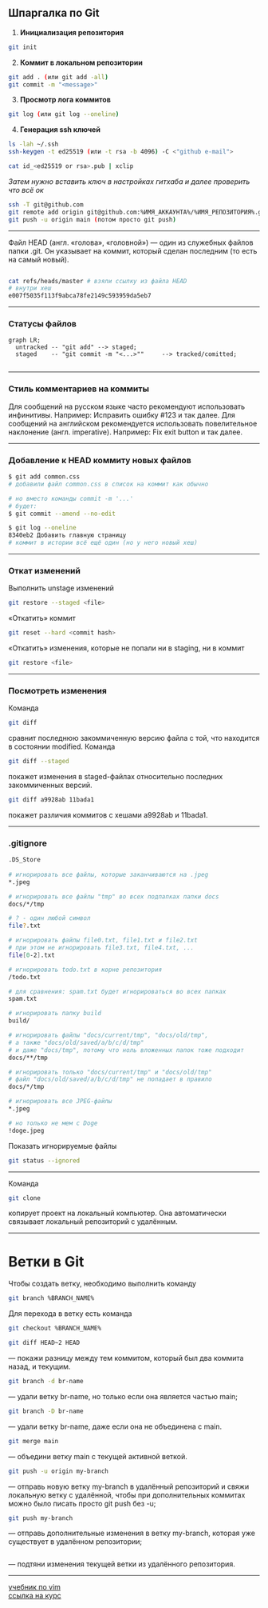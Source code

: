Шпаргалка по Git 
---
1. **Инициализация репозитория**
```bash
git init
```

2. **Коммит в локальном репозитории**
```bash
git add . (или git add -all)
git commit -m "<message>"
```

3. **Просмотр лога коммитов**
```bash
git log (или git log --oneline)
```

4. **Генерация ssh ключей**
```bash
ls -lah ~/.ssh
ssh-keygen -t ed25519 (или -t rsa -b 4096) -C <"github e-mail">

cat id_<ed25519 or rsa>.pub | xclip
```

_Затем нужно вставить ключ в настройках гитхаба и далее проверить что всё ок_


```bash
ssh -T git@github.com
git remote add origin git@github.com:%ИМЯ_АККАУНТА%/%ИМЯ_РЕПОЗИТОРИЯ%.git
git push -u origin main (потом просто git push)
```

---

Файл HEAD (англ. «голова», «головной») — один из служебных файлов папки .git. Он указывает на коммит, который сделан последним (то есть на самый новый).

```bash

cat refs/heads/master # взяли ссылку из файла HEAD
# внутри хеш
e007f5035f113f9abca78fe2149c593959da5eb7
```
---
### Статусы файлов

```mermaid
graph LR;
  untracked -- "git add" --> staged;
  staged    -- "git commit -m "<...>""     --> tracked/comitted;
  
``` 

---
### Стиль комментариев на коммиты

Для сообщений на русском языке часто рекомендуют использовать инфинитивы. Например: Исправить ошибку #123 и так далее.
Для сообщений на английском рекомендуется использовать повелительное наклонение (англ. imperative). Например: Fix exit button и так далее.

---
### Добавление к HEAD коммиту новых файлов
```bash
$ git add common.css
# добавили файл common.css в список на коммит как обычно

# но вместо команды commit -m '...'
# будет:
$ git commit --amend --no-edit

$ git log --oneline
8340eb2 Добавить главную страницу
# коммит в истории всё ещё один (но у него новый хеш) 
```
---
### Откат изменений

Выполнить unstage изменений  
```bash 
git restore --staged <file>
```

«Откатить» коммит
```bash 
git reset --hard <commit hash>
```

«Откатить» изменения, которые не попали ни в staging, ни в коммит
```bash
git restore <file>
```

---


### Посмотреть изменения

Команда 
```bash 
git diff 
``` 
сравнит последнюю закоммиченную версию файла с той, что находится в состоянии modified.
Команда
```bash 
git diff --staged
``` 
покажет изменения в staged-файлах относительно последних закоммиченных версий.
```bash
git diff a9928ab 11bada1 
```
покажет различия коммитов с хешами a9928ab и 11bada1.


---

### .gitignore

```bash
.DS_Store
 
# игнорировать все файлы, которые заканчиваются на .jpeg
*.jpeg

# игнорировать все файлы "tmp" во всех подпапках папки docs
docs/*/tmp

# ? - один любой символ
file?.txt

# игнорировать файлы file0.txt, file1.txt и file2.txt
# при этом не игнорировать file3.txt, file4.txt, ...
file[0-2].txt

# игнорировать todo.txt в корне репозитория
/todo.txt

# для сравнения: spam.txt будет игнорироваться во всех папках
spam.txt

# игнорировать папку build
build/

# игнорировать файлы "docs/current/tmp", "docs/old/tmp",
# а также "docs/old/saved/a/b/c/d/tmp"
# и даже "docs/tmp", потому что ноль вложенных папок тоже подходит
docs/**/tmp

# игнорировать только "docs/current/tmp" и "docs/old/tmp"
# файл "docs/old/saved/a/b/c/d/tmp" не попадает в правило
docs/*/tmp

# игнорировать все JPEG-файлы
*.jpeg

# но только не мем с Doge
!doge.jpeg 
```
Показать игнорируемые файлы
```bash
git status --ignored
```

---

Команда 
```bash
git clone
``` 
копирует проект на локальный компьютер. Она автоматически связывает локальный репозиторий с удалённым.

---

# Ветки в Git 

Чтобы создать ветку, необходимо выполнить команду 
```bash
git branch %BRANCH_NAME%
```

Для перехода в ветку есть команда 
```bash
git checkout %BRANCH_NAME%
``` 

```bash
git diff HEAD~2 HEAD 
```
— покажи разницу между тем коммитом, который был два коммита назад, и текущим.

```bash
git branch -d br-name 
```
— удали ветку br-name, но только если она является частью main;

```bash
git branch -D br-name 
```
— удали ветку br-name, даже если она не объединена с main.

```bash
git merge main 
```
 — объедини ветку main с текущей активной веткой.

```bash
git push -u origin my-branch
```
 — отправь новую ветку my-branch в удалённый репозиторий и свяжи локальную ветку с удалённой, чтобы при дополнительных коммитах можно было писать просто git push без -u;
```bash
git push my-branch
```
 — отправь дополнительные изменения в ветку my-branch, которая уже существует в удалённом репозитории;
```bash git pull
```
 — подтяни изменения текущей ветки из удалённого репозитория.

---
[учебник по vim](https://ru.wikibooks.org/wiki/Vim)  
[ссылка на курс](https://practicum.yandex.ru/git-basics/?from=catalog)
